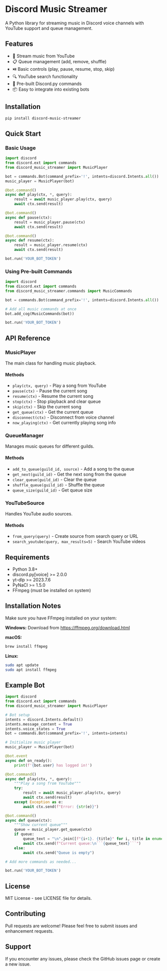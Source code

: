 
# Discord Music Streamer

A Python library for streaming music in Discord voice channels with YouTube support and queue management.

## Features

- 🎵 Stream music from YouTube
- 📋 Queue management (add, remove, shuffle)
- ⏯️ Basic controls (play, pause, resume, stop, skip)
- 🔍 YouTube search functionality
- 🤖 Pre-built Discord.py commands
- 📦 Easy to integrate into existing bots

## Installation

```bash
pip install discord-music-streamer
```

## Quick Start

### Basic Usage

```python
import discord
from discord.ext import commands
from discord_music_streamer import MusicPlayer

bot = commands.Bot(command_prefix='!', intents=discord.Intents.all())
music_player = MusicPlayer(bot)

@bot.command()
async def play(ctx, *, query):
    result = await music_player.play(ctx, query)
    await ctx.send(result)

@bot.command()
async def pause(ctx):
    result = music_player.pause(ctx)
    await ctx.send(result)

@bot.command()
async def resume(ctx):
    result = music_player.resume(ctx)
    await ctx.send(result)

bot.run('YOUR_BOT_TOKEN')
```

### Using Pre-built Commands

```python
import discord
from discord.ext import commands
from discord_music_streamer.commands import MusicCommands

bot = commands.Bot(command_prefix='!', intents=discord.Intents.all())

# Add all music commands at once
bot.add_cog(MusicCommands(bot))

bot.run('YOUR_BOT_TOKEN')
```

## API Reference

### MusicPlayer

The main class for handling music playback.

#### Methods

- `play(ctx, query)` - Play a song from YouTube
- `pause(ctx)` - Pause the current song
- `resume(ctx)` - Resume the current song
- `stop(ctx)` - Stop playback and clear queue
- `skip(ctx)` - Skip the current song
- `get_queue(ctx)` - Get the current queue
- `disconnect(ctx)` - Disconnect from voice channel
- `now_playing(ctx)` - Get currently playing song info

### QueueManager

Manages music queues for different guilds.

#### Methods

- `add_to_queue(guild_id, source)` - Add a song to the queue
- `get_next(guild_id)` - Get the next song from the queue
- `clear_queue(guild_id)` - Clear the queue
- `shuffle_queue(guild_id)` - Shuffle the queue
- `queue_size(guild_id)` - Get queue size

### YouTubeSource

Handles YouTube audio sources.

#### Methods

- `from_query(query)` - Create source from search query or URL
- `search_youtube(query, max_results=5)` - Search YouTube videos

## Requirements

- Python 3.8+
- discord.py[voice] >= 2.0.0
- yt-dlp >= 2023.7.6
- PyNaCl >= 1.5.0
- FFmpeg (must be installed on system)

## Installation Notes

Make sure you have FFmpeg installed on your system:

**Windows:**
Download from https://ffmpeg.org/download.html

**macOS:**
```bash
brew install ffmpeg
```

**Linux:**
```bash
sudo apt update
sudo apt install ffmpeg
```

## Example Bot

```python
import discord
from discord.ext import commands
from discord_music_streamer import MusicPlayer

# Bot setup
intents = discord.Intents.default()
intents.message_content = True
intents.voice_states = True
bot = commands.Bot(command_prefix='!', intents=intents)

# Initialize music player
music_player = MusicPlayer(bot)

@bot.event
async def on_ready():
    print(f'{bot.user} has logged in!')

@bot.command()
async def play(ctx, *, query):
    """Play a song from YouTube"""
    try:
        result = await music_player.play(ctx, query)
        await ctx.send(result)
    except Exception as e:
        await ctx.send(f"Error: {str(e)}")

@bot.command()
async def queue(ctx):
    """Show current queue"""
    queue = music_player.get_queue(ctx)
    if queue:
        queue_text = "\n".join([f"{i+1}. {title}" for i, title in enumerate(queue)])
        await ctx.send(f"Current queue:\n```{queue_text}```")
    else:
        await ctx.send("Queue is empty")

# Add more commands as needed...

bot.run('YOUR_BOT_TOKEN')
```

## License

MIT License - see LICENSE file for details.

## Contributing

Pull requests are welcome! Please feel free to submit issues and enhancement requests.

## Support

If you encounter any issues, please check the GitHub issues page or create a new issue.
